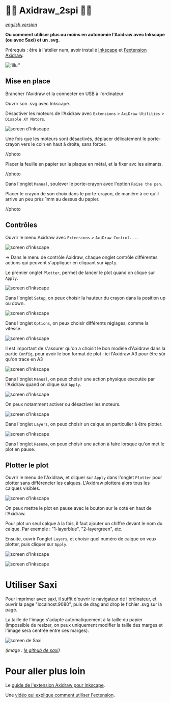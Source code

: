 # 🚧🚧 Axidraw_2spi 🚧🚧
*[english version](https://github.com/LucieMrc/Axidraw_sp33d)*

**Ou comment utiliser plus ou moins en autonomie l'Axidraw avec Inkscape (ou avec Saxi) et un .svg.**

Prérequis : être à l'atelier num, avoir installé [Inkscape](https://inkscape.org) et [l'extension Axidraw](https://wiki.evilmadscientist.com/Axidraw_Software_Installation).

!['illu''](./images/imageAxidraw.jpg)

## Mise en place

Brancher l'Axidraw et la connecter en USB à l'ordinateur

Ouvrir son .svg avec Inkscape.

Désactiver les moteurs de l'Axidraw avec `Extensions` > `AxiDraw Utilities` > `Disable XY Motors`.

![screen d'Inkscape](./images/screen3.png)

Une fois que les moteurs sont désactivés, déplacer délicatement le porte-crayon vers le coin en haut à droite, sans forcer.

//photo

Placer la feuille en papier sur la plaque en métal, et la fixer avc les aimants.

//photo

Dans l'onglet `Manual`, soulever le porte-crayon avec l'option `Raise the pen`.

Placer le crayon de son choix dans le porte-crayon, de manière à ce qu'il arrive un peu près 1mm au dessus du papier.

//photo

## Contrôles

Ouvrir le menu Axidraw avec `Extensions` > `AxiDraw Control...`.

![screen d'Inkscape](./images/screen1.png)

-> Dans le menu de contrôle Axidraw, chaque onglet contrôle différentes actions qui peuvent s'appliquer en cliquant sur `Apply`.

Le premier onglet `Plotter`, permet de lancer le plot quand on clique sur `Apply`.

![screen d'Inkscape](./images/screen2.png)

Dans l'onglet `Setup`, on peux choisir la hauteur du crayon dans la position up ou down.

![screen d'Inkscape](./images/screen6.png)

Dans l'onglet `Options`, on peux choisir différents réglages, comme la vitesse.

![screen d'Inkscape](./images/screen7.png)

Il est important de s'assurer qu'on a choisit le bon modèle d'Axidraw dans la partie `Config`, pour avoir le bon format de plot : ici l'Axidraw A3 pour être sûr qu'on trace en A3

![screen d'Inkscape](./images/screen10.png)

Dans l'onglet `Manual`, on peux choisir une action physique executée par l'Axidraw quand on clique sur `Apply`.

![screen d'Inkscape](./images/screen4.png)

On peux notamment activer ou désactiver les moteurs. 

![screen d'Inkscape](./images/screen5.png)

Dans l'onglet `Layers`, on peux choisir un calque en particulier à être plotter.

![screen d'Inkscape](./images/screen8.png)

Dans l'onglet `Resume`, on peux choisir une action à faire lorsque qu'on met le plot en pause.

## Plotter le plot

Ouvrir le menu de l'Axidraw, et cliquer sur `Apply` dans l'onglet `Plotter` pour plotter sans différencier les calques. L'Axidraw plottera alors tous les calques visibles.

![screen d'Inkscape](./images/screen2.png)

On peux mettre le plot en pause avec le bouton sur le coté en haut de l'Axidraw.

Pour plot un seul calque à la fois, il faut ajouter un chiffre devant le nom du calque. Par exemple : "1-layerblue", "2-layergreen", etc.

Ensuite, ouvrir l'onglet `Layers`, et choisir quel numéro de calque on veux plotter, puis cliquer sur `Apply`.

![screen d'Inkscape](./images/screen9.png)

![screen d'Inkscape](./images/screen8.png)

# Utiliser Saxi
Pour imprimer avec [saxi](https://github.com/nornagon/saxi), il suffit d'ouvrir le navigateur de l'ordinateur, et ouvrir la page "localhost:9080", puis de drag and drop le fichier .svg sur la page.

La taille de l'image s'adapte automatiquement à la taille du papier (impossible de resizer, on peux uniquement modifier la taille des marges et l'image sera centrée entre ces marges).

![screen de Saxi](./images/saxi.png)

*(image : [le github de saxi](https://github.com/nornagon/saxi))*

# Pour aller plus loin

Le [guide de l'extension Axidraw pour Inkscape](https://www.manualslib.com/manual/1235134/Evil-Mad-Scientist-Axidraw.html).

Une [vidéo qui explique comment utiliser l'extension](https://www.youtube.com/watch?v=r5mhw8-nrg0).

